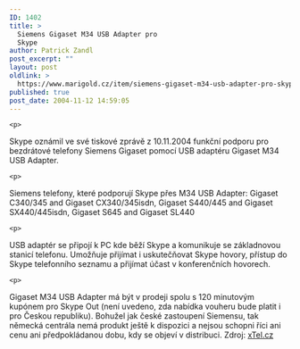 ```yaml
---
ID: 1402
title: >
  Siemens Gigaset M34 USB Adapter pro
  Skype
author: Patrick Zandl
post_excerpt: ""
layout: post
oldlink: >
  https://www.marigold.cz/item/siemens-gigaset-m34-usb-adapter-pro-skype
published: true
post_date: 2004-11-12 14:59:05
---
```

	<p>
Skype oznámil ve své tiskové zprávě z 10.11.2004 funkční podporu pro bezdrátové telefony Siemens Gigaset pomocí USB adaptéru Gigaset M34 USB Adapter.</p>

	<p>
Siemens telefony, které podporují Skype přes M34 USB Adapter:
Gigaset C340/345 and Gigaset CX340/345isdn, Gigaset S440/445 and Gigaset SX440/445isdn, Gigaset S645 and Gigaset SL440</p>

	<p>
USB adaptér se připojí k PC kde běží Skype a komunikuje se základnovou stanicí telefonu. Umožňuje přijímat i uskutečňovat Skype hovory, přístup do Skype telefonního seznamu a přijímat účast v konferenčních hovorech.</p>

	<p>
Gigaset M34 USB Adapter má být v prodeji spolu s 120 minutovým kupónem pro Skype Out (není uvedeno, zda nabídka vouheru bude platit i pro Českou republiku).
Bohužel jak české zastoupení Siemensu, tak německá centrála nemá produkt ještě k dispozici a nejsou schopni říci ani cenu ani předpokládanou dobu, kdy se objeví v distribuci. Zdroj: <a href="http://www.xtel.cz/forum/viewtopic.php?t=52">xTel.cz</a>
</p>
